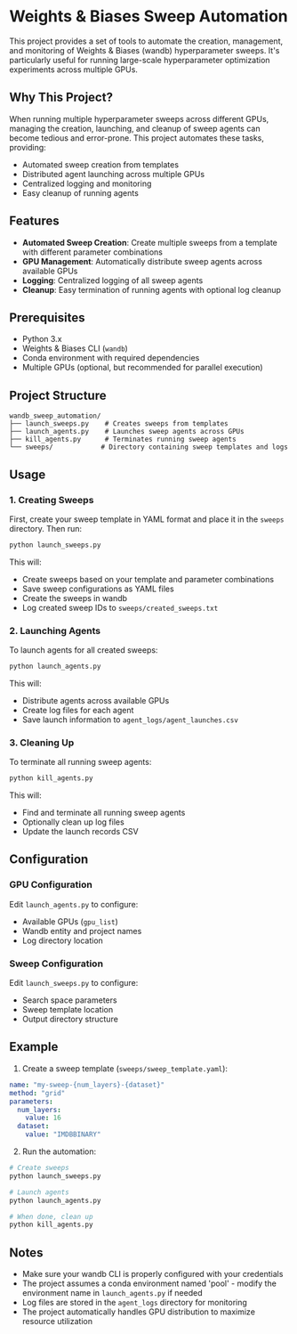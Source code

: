 # Weights & Biases Sweep Automation

This project provides a set of tools to automate the creation, management, and monitoring of Weights & Biases (wandb) hyperparameter sweeps. It's particularly useful for running large-scale hyperparameter optimization experiments across multiple GPUs.

## Why This Project?

When running multiple hyperparameter sweeps across different GPUs, managing the creation, launching, and cleanup of sweep agents can become tedious and error-prone. This project automates these tasks, providing:

- Automated sweep creation from templates
- Distributed agent launching across multiple GPUs
- Centralized logging and monitoring
- Easy cleanup of running agents

## Features

- **Automated Sweep Creation**: Create multiple sweeps from a template with different parameter combinations
- **GPU Management**: Automatically distribute sweep agents across available GPUs
- **Logging**: Centralized logging of all sweep agents
- **Cleanup**: Easy termination of running agents with optional log cleanup

## Prerequisites

- Python 3.x
- Weights & Biases CLI (`wandb`)
- Conda environment with required dependencies
- Multiple GPUs (optional, but recommended for parallel execution)

## Project Structure

```
wandb_sweep_automation/
├── launch_sweeps.py    # Creates sweeps from templates
├── launch_agents.py    # Launches sweep agents across GPUs
├── kill_agents.py      # Terminates running sweep agents
└── sweeps/            # Directory containing sweep templates and logs
```

## Usage

### 1. Creating Sweeps

First, create your sweep template in YAML format and place it in the `sweeps` directory. Then run:

```bash
python launch_sweeps.py
```

This will:
- Create sweeps based on your template and parameter combinations
- Save sweep configurations as YAML files
- Create the sweeps in wandb
- Log created sweep IDs to `sweeps/created_sweeps.txt`

### 2. Launching Agents

To launch agents for all created sweeps:

```bash
python launch_agents.py
```

This will:
- Distribute agents across available GPUs
- Create log files for each agent
- Save launch information to `agent_logs/agent_launches.csv`

### 3. Cleaning Up

To terminate all running sweep agents:

```bash
python kill_agents.py
```

This will:
- Find and terminate all running sweep agents
- Optionally clean up log files
- Update the launch records CSV

## Configuration

### GPU Configuration

Edit `launch_agents.py` to configure:
- Available GPUs (`gpu_list`)
- Wandb entity and project names
- Log directory location

### Sweep Configuration

Edit `launch_sweeps.py` to configure:
- Search space parameters
- Sweep template location
- Output directory structure

## Example

1. Create a sweep template (`sweeps/sweep_template.yaml`):
```yaml
name: "my-sweep-{num_layers}-{dataset}"
method: "grid"
parameters:
  num_layers:
    value: 16
  dataset:
    value: "IMDBBINARY"
```

2. Run the automation:
```bash
# Create sweeps
python launch_sweeps.py

# Launch agents
python launch_agents.py

# When done, clean up
python kill_agents.py
```

## Notes

- Make sure your wandb CLI is properly configured with your credentials
- The project assumes a conda environment named 'pool' - modify the environment name in `launch_agents.py` if needed
- Log files are stored in the `agent_logs` directory for monitoring
- The project automatically handles GPU distribution to maximize resource utilization 